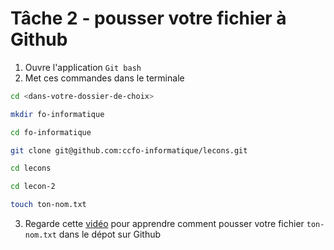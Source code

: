 # Tâche 2 - pousser votre fichier à Github

1. Ouvre l'application `Git bash`
2. Met ces commandes dans le terminale

```sh
cd <dans-votre-dossier-de-choix>
```

```sh
mkdir fo-informatique
```

```sh
cd fo-informatique
```

```sh
git clone git@github.com:ccfo-informatique/lecons.git
```

```sh
cd lecons
```

```sh
cd lecon-2
```

```sh
touch ton-nom.txt
```

3. Regarde cette [vidéo](https://www.youtube.com/watch?v=HkdAHXoRtos) pour apprendre comment pousser votre fichier `ton-nom.txt` dans le dépot sur Github
